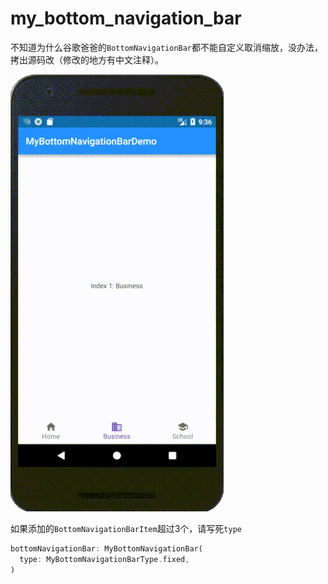 # my_bottom_navigation_bar

不知道为什么谷歌爸爸的`BottomNavigationBar`都不能自定义取消缩放，没办法，拷出源码改（修改的地方有中文注释）。

![Image text](https://raw.githubusercontent.com/CiyLei/MyBottomNavigationBar/master/image/a.gif)

如果添加的`BottomNavigationBarItem`超过3个，请写死`type`

```dart
bottomNavigationBar: MyBottomNavigationBar(
  type: MyBottomNavigationBarType.fixed,
)
```
